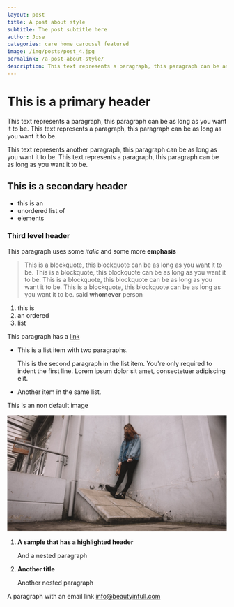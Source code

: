 ```yaml
---
layout: post
title: A post about style
subtitle: The post subtitle here
author: Jose
categories: care home carousel featured
image: /img/posts/post_4.jpg
permalink: /a-post-about-style/
description: This text represents a paragraph, this paragraph can be as...
---
```


# This is a primary header

This text represents a paragraph, this paragraph can be as long as you want it
to be. This text represents a paragraph, this paragraph can be as long as you
want it to be.

This text represents another paragraph, this paragraph can be as long as you
want it to be. This text represents a paragraph, this paragraph can be as long
as you want it to be.

## This is a secondary header

- this is an
- unordered list of
- elements

### Third level header

This paragraph uses some *italic* and some more **emphasis**

> This is a blockquote, this blockquote can be as long as you want it to be.
> This is a blockquote, this blockquote can be as long as you want it to be.
> This is a blockquote, this blockquote can be as long as you want it to be.
> This is a blockquote, this blockquote can be as long as you want it to be.
> <span class="quote">said **whomever** person</span>

1. this is
1. an ordered
1. list

This paragraph has a [link](http://www.beautyinfull.com/)

* This is a list item with two paragraphs.

    This is the second paragraph in the list item. You're
only required to indent the first line. Lorem ipsum dolor
sit amet, consectetuer adipiscing elit.

* Another item in the same list.

This is an non default image

![Pretty Picture](/img/posts/post_1.jpg)

1. **A sample that has a highlighted header**

    And a nested paragraph

1. **Another title**

    Another nested paragraph

A paragraph with an email link <info@beautyinfull.com>
